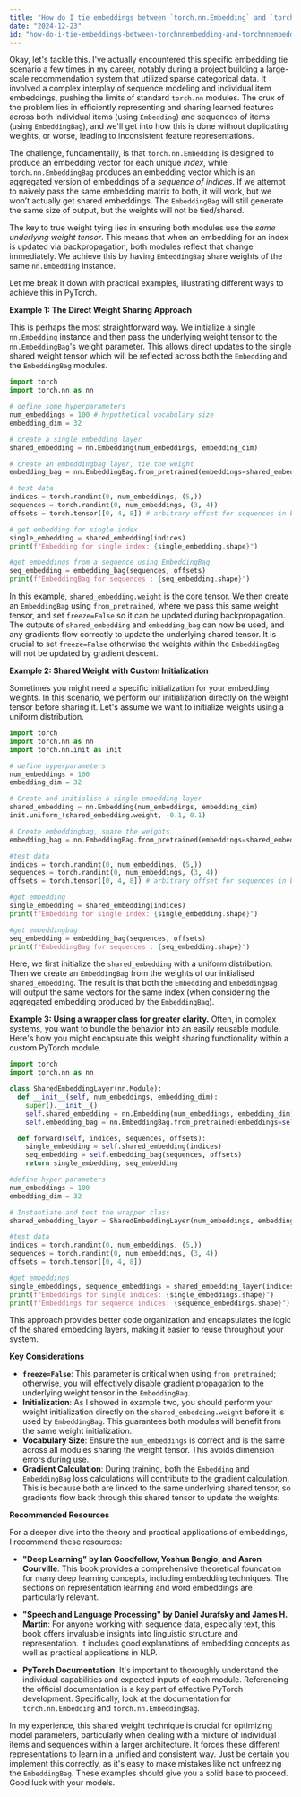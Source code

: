 ```yaml
---
title: "How do I tie embeddings between `torch.nn.Embedding` and `torch.nn.EmbeddingBag`?"
date: "2024-12-23"
id: "how-do-i-tie-embeddings-between-torchnnembedding-and-torchnnembeddingbag"
---
```


Okay, let's tackle this. I've actually encountered this specific embedding tie scenario a few times in my career, notably during a project building a large-scale recommendation system that utilized sparse categorical data. It involved a complex interplay of sequence modeling and individual item embeddings, pushing the limits of standard `torch.nn` modules. The crux of the problem lies in efficiently representing and sharing learned features across both individual items (using `Embedding`) and sequences of items (using `EmbeddingBag`), and we'll get into how this is done without duplicating weights, or worse, leading to inconsistent feature representations.

The challenge, fundamentally, is that `torch.nn.Embedding` is designed to produce an embedding vector for each unique *index*, while `torch.nn.EmbeddingBag` produces an embedding vector which is an aggregated version of embeddings of a *sequence of indices*. If we attempt to naively pass the same embedding matrix to both, it will work, but we won’t actually get shared embeddings. The `EmbeddingBag` will still generate the same size of output, but the weights will not be tied/shared.

The key to true weight tying lies in ensuring both modules use the *same underlying weight tensor*. This means that when an embedding for an index is updated via backpropagation, both modules reflect that change immediately. We achieve this by having `EmbeddingBag` share weights of the same `nn.Embedding` instance.

Let me break it down with practical examples, illustrating different ways to achieve this in PyTorch.

**Example 1: The Direct Weight Sharing Approach**

This is perhaps the most straightforward way. We initialize a single `nn.Embedding` instance and then pass the underlying weight tensor to the `nn.EmbeddingBag`'s weight parameter. This allows direct updates to the single shared weight tensor which will be reflected across both the `Embedding` and the `EmbeddingBag` modules.

```python
import torch
import torch.nn as nn

# define some hyperparameters
num_embeddings = 100 # hypothetical vocabulary size
embedding_dim = 32

# create a single embedding layer
shared_embedding = nn.Embedding(num_embeddings, embedding_dim)

# create an embeddingbag layer, tie the weight
embedding_bag = nn.EmbeddingBag.from_pretrained(embeddings=shared_embedding.weight, freeze=False)

# test data
indices = torch.randint(0, num_embeddings, (5,))
sequences = torch.randint(0, num_embeddings, (3, 4))
offsets = torch.tensor([0, 4, 8]) # arbitrary offset for sequences in batch

# get embedding for single index
single_embedding = shared_embedding(indices)
print(f"Embedding for single index: {single_embedding.shape}")

#get embeddings from a sequence using EmbeddingBag
seq_embedding = embedding_bag(sequences, offsets)
print(f"EmbeddingBag for sequences : {seq_embedding.shape}")
```
In this example, `shared_embedding.weight` is the core tensor. We then create an `EmbeddingBag` using `from_pretrained`, where we pass this same weight tensor, and set `freeze=False` so it can be updated during backpropagation. The outputs of `shared_embedding` and `embedding_bag` can now be used, and any gradients flow correctly to update the underlying shared tensor. It is crucial to set `freeze=False` otherwise the weights within the `EmbeddingBag` will not be updated by gradient descent.

**Example 2: Shared Weight with Custom Initialization**

Sometimes you might need a specific initialization for your embedding weights. In this scenario, we perform our initialization directly on the weight tensor before sharing it. Let's assume we want to initialize weights using a uniform distribution.

```python
import torch
import torch.nn as nn
import torch.nn.init as init

# define hyperparameters
num_embeddings = 100
embedding_dim = 32

# Create and initialise a single embedding layer
shared_embedding = nn.Embedding(num_embeddings, embedding_dim)
init.uniform_(shared_embedding.weight, -0.1, 0.1)

# Create embeddingbag, share the weights
embedding_bag = nn.EmbeddingBag.from_pretrained(embeddings=shared_embedding.weight, freeze=False)

#test data
indices = torch.randint(0, num_embeddings, (5,))
sequences = torch.randint(0, num_embeddings, (3, 4))
offsets = torch.tensor([0, 4, 8]) # arbitrary offset for sequences in batch

#get embedding
single_embedding = shared_embedding(indices)
print(f"Embedding for single index: {single_embedding.shape}")

#get embeddingbag
seq_embedding = embedding_bag(sequences, offsets)
print(f"EmbeddingBag for sequences : {seq_embedding.shape}")

```

Here, we first initialize the `shared_embedding` with a uniform distribution. Then we create an `EmbeddingBag` from the weights of our initialised `shared_embedding`. The result is that both the `Embedding` and `EmbeddingBag` will output the same vectors for the same index (when considering the aggregated embedding produced by the `EmbeddingBag`).

**Example 3: Using a wrapper class for greater clarity.**
Often, in complex systems, you want to bundle the behavior into an easily reusable module. Here's how you might encapsulate this weight sharing functionality within a custom PyTorch module.

```python
import torch
import torch.nn as nn

class SharedEmbeddingLayer(nn.Module):
  def __init__(self, num_embeddings, embedding_dim):
    super().__init__()
    self.shared_embedding = nn.Embedding(num_embeddings, embedding_dim)
    self.embedding_bag = nn.EmbeddingBag.from_pretrained(embeddings=self.shared_embedding.weight, freeze=False)

  def forward(self, indices, sequences, offsets):
    single_embedding = self.shared_embedding(indices)
    seq_embedding = self.embedding_bag(sequences, offsets)
    return single_embedding, seq_embedding

#define hyper parameters
num_embeddings = 100
embedding_dim = 32

# Instantiate and test the wrapper class
shared_embedding_layer = SharedEmbeddingLayer(num_embeddings, embedding_dim)

#test data
indices = torch.randint(0, num_embeddings, (5,))
sequences = torch.randint(0, num_embeddings, (3, 4))
offsets = torch.tensor([0, 4, 8])

#get embeddings
single_embeddings, sequence_embeddings = shared_embedding_layer(indices, sequences, offsets)
print(f"Embeddings for single indices: {single_embeddings.shape}")
print(f"Embeddings for sequence indices: {sequence_embeddings.shape}")
```

This approach provides better code organization and encapsulates the logic of the shared embedding layers, making it easier to reuse throughout your system.

**Key Considerations**

*   **`freeze=False`**: This parameter is critical when using `from_pretrained`; otherwise, you will effectively disable gradient propagation to the underlying weight tensor in the `EmbeddingBag`.
*   **Initialization**: As I showed in example two, you should perform your weight initialization directly on the `shared_embedding.weight` before it is used by `EmbeddingBag`. This guarantees both modules will benefit from the same weight initialization.
*   **Vocabulary Size**: Ensure the `num_embeddings` is correct and is the same across all modules sharing the weight tensor. This avoids dimension errors during use.
*  **Gradient Calculation**: During training, both the `Embedding` and `EmbeddingBag` loss calculations will contribute to the gradient calculation. This is because both are linked to the same underlying shared tensor, so gradients flow back through this shared tensor to update the weights.

**Recommended Resources**

For a deeper dive into the theory and practical applications of embeddings, I recommend these resources:

*   **"Deep Learning" by Ian Goodfellow, Yoshua Bengio, and Aaron Courville**: This book provides a comprehensive theoretical foundation for many deep learning concepts, including embedding techniques. The sections on representation learning and word embeddings are particularly relevant.

*   **"Speech and Language Processing" by Daniel Jurafsky and James H. Martin**: For anyone working with sequence data, especially text, this book offers invaluable insights into linguistic structure and representation. It includes good explanations of embedding concepts as well as practical applications in NLP.

*   **PyTorch Documentation**: It's important to thoroughly understand the individual capabilities and expected inputs of each module. Referencing the official documentation is a key part of effective PyTorch development. Specifically, look at the documentation for `torch.nn.Embedding` and `torch.nn.EmbeddingBag`.

In my experience, this shared weight technique is crucial for optimizing model parameters, particularly when dealing with a mixture of individual items and sequences within a larger architecture. It forces these different representations to learn in a unified and consistent way. Just be certain you implement this correctly, as it's easy to make mistakes like not unfreezing the `EmbeddingBag`. These examples should give you a solid base to proceed. Good luck with your models.
